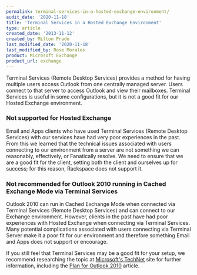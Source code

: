 ```yaml
---
permalink: terminal-services-in-a-hosted-exchange-environment/
audit_date: '2020-11-18'
title: 'Terminal Services in a Hosted Exchange Environment'
type: article
created_date: '2013-11-12'
created_by: Milton Prado
last_modified_date: '2020-11-18'
last_modified_by: Rose Morales
product: Microsoft Exchange
product_url: exchange
---
```


Terminal Services (Remote Desktop Services) provides a method for having
multiple users access Outlook from one centrally managed server.
Users connect to that server to access Outlook and view their mailboxes.
Terminal Services is useful in some configurations, but
it is not a good fit for our
Hosted Exchange environment.

### Not supported for Hosted Exchange

Email and Apps clients who have used Terminal Services (Remote Desktop
Services) with our services have had very poor experiences in the past.
From this we learned that the technical issues associated with
users connecting to our environment from a server are not something we
can reasonably, effectively, or Fanatically resolve. We need to ensure that
we are a good fit for the client, setting both the client and ourselves
up for success; for this reason, Rackspace does not support it.

### Not recommended for Outlook 2010 running in Cached Exchange Mode via Terminal Services

Outlook 2010 can run in Cached Exchange Mode when connected via
Terminal Services (Remote Desktop Services) and can connect to our
Exchange environment. However, clients in the past have had
poor experiences with Hosted Exchange when connecting via Terminal
Services. Many potential complications associated with users
connecting via Terminal Server make it a poor fit for our
environment and therefore something Email and Apps does not support or
encourage.

If you still feel that Terminal Services may be a good fit for your setup,
we recommend researching the topic at [Microsoft's TechNet](https://technet.microsoft.com/en-us/default.aspx) site for
further information, including the
[Plan for Outlook 2010](https://technet.microsoft.com/en-us/library/ff394406.aspx)
article.
